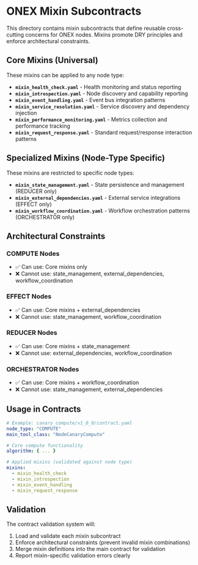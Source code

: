 # ONEX Mixin Subcontracts

This directory contains mixin subcontracts that define reusable cross-cutting concerns for ONEX nodes. Mixins promote DRY principles and enforce architectural constraints.

## Core Mixins (Universal)
These mixins can be applied to any node type:

- **`mixin_health_check.yaml`** - Health monitoring and status reporting
- **`mixin_introspection.yaml`** - Node discovery and capability reporting
- **`mixin_event_handling.yaml`** - Event bus integration patterns
- **`mixin_service_resolution.yaml`** - Service discovery and dependency injection
- **`mixin_performance_monitoring.yaml`** - Metrics collection and performance tracking
- **`mixin_request_response.yaml`** - Standard request/response interaction patterns

## Specialized Mixins (Node-Type Specific)
These mixins are restricted to specific node types:

- **`mixin_state_management.yaml`** - State persistence and management (REDUCER only)
- **`mixin_external_dependencies.yaml`** - External service integrations (EFFECT only)
- **`mixin_workflow_coordination.yaml`** - Workflow orchestration patterns (ORCHESTRATOR only)

## Architectural Constraints

### COMPUTE Nodes
- ✅ Can use: Core mixins only
- ❌ Cannot use: state_management, external_dependencies, workflow_coordination

### EFFECT Nodes  
- ✅ Can use: Core mixins + external_dependencies
- ❌ Cannot use: state_management, workflow_coordination

### REDUCER Nodes
- ✅ Can use: Core mixins + state_management
- ❌ Cannot use: external_dependencies, workflow_coordination

### ORCHESTRATOR Nodes
- ✅ Can use: Core mixins + workflow_coordination
- ❌ Cannot use: state_management, external_dependencies

## Usage in Contracts

```yaml
# Example: canary_compute/v1_0_0/contract.yaml
node_type: "COMPUTE"
main_tool_class: "NodeCanaryCompute"

# Core compute functionality
algorithm: { ... }

# Applied mixins (validated against node type)
mixins:
  - mixin_health_check
  - mixin_introspection
  - mixin_event_handling
  - mixin_request_response
```

## Validation

The contract validation system will:
1. Load and validate each mixin subcontract
2. Enforce architectural constraints (prevent invalid mixin combinations)
3. Merge mixin definitions into the main contract for validation
4. Report mixin-specific validation errors clearly